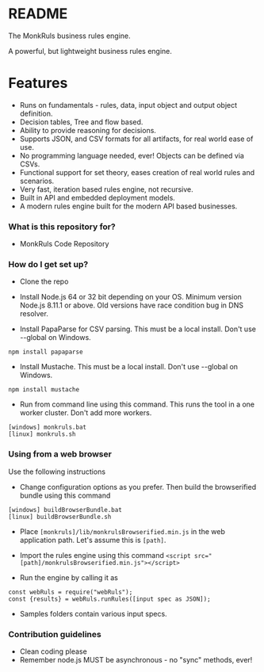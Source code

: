 # README #

The MonkRuls business rules engine.

A powerful, but lightweight business rules engine.

# Features #

* Runs on fundamentals - rules, data, input object and output object definition.
* Decision tables, Tree and flow based.
* Ability to provide reasoning for decisions.
* Supports JSON, and CSV formats for all artifacts, for real world ease of use.
* No programming language needed, ever! Objects can be defined via CSVs.
* Functional support for set theory, eases creation of real world rules and scenarios.
* Very fast, iteration based rules engine, not recursive. 
* Built in API and embedded deployment models. 
* A modern rules engine built for the modern API based businesses. 

### What is this repository for? ###

* MonkRuls Code Repository

### How do I get set up? ###

* Clone the repo

* Install Node.js 64 or 32 bit depending on your OS. Minimum version Node.js 8.11.1 or above. Old versions have race condition bug in DNS resolver.

* Install PapaParse for CSV parsing.  This must be a local install. Don't use --global on Windows.
```
npm install papaparse
```

* Install Mustache.  This must be a local install. Don't use --global on Windows.
```
npm install mustache
```

* Run from command line using this command. This runs the tool in a one worker cluster. Don't add more workers. 
```
[windows] monkruls.bat 
[linux] monkruls.sh
```

### Using from a web browser
Use the following instructions

* Change configuration options as you prefer. Then build the browserified bundle using this command
```
[windows] buildBrowserBundle.bat 
[linux] buildBrowserBundle.sh
```

* Place `[monkruls]/lib/monkrulsBrowserified.min.js` in the web application path. Let's assume this is `[path]`.

* Import the rules engine using this command `<script src="[path]/monkrulsBrowserified.min.js"></script>`

* Run the engine by calling it as 
```
const webRuls = require("webRuls");
const {results} = webRuls.runRules([input spec as JSON]);
```

* Samples folders contain various input specs.

### Contribution guidelines ###

* Clean coding please
* Remember node.js MUST be asynchronous - no "sync" methods, ever!
